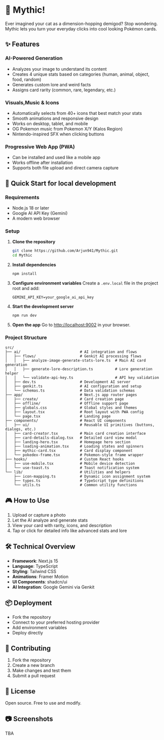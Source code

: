 # 🎴 Mythic!


Ever imagined your cat as a dimension-hopping demigod? Stop wondering. Mythic lets you turn your everyday clicks into cool looking Pokémon cards.


## ✨ Features

### AI-Powered Generation

* Analyzes your image to understand its content
* Creates 4 unique stats based on categories (human, animal, object, food, random)
* Generates custom lore and weird facts
* Assigns card rarity (common, rare, legendary, etc.)

### Visuals,Music & Icons

* Automatically selects from 40+ icons that best match your stats
* Smooth animations and responsive design
* Works on desktop, tablet, and mobile
* OG Pokemon music from Pokemon X/Y (Kalos Region)
* Nintendo-inspired SFX when clicking buttons

### Progressive Web App (PWA)

* Can be installed and used like a mobile app
* Works offline after installation
* Supports both file upload and direct camera capture


## 🚀 Quick Start for local development

### Requirements

* Node.js 18 or later
* Google AI API Key (Gemini)
* A modern web browser

### Setup

1. **Clone the repository**

   ```bash
   git clone https://github.com/Arjun941/Mythic.git
   cd Mythic
   ```

2. **Install dependencies**

   ```bash
   npm install
   ```

3. **Configure environment variables**
   Create a `.env.local` file in the project root and add:

   ```env
   GEMINI_API_KEY=your_google_ai_api_key
   ```

4. **Start the development server**

   ```bash
   npm run dev
   ```

5. **Open the app**
   Go to [http://localhost:9002](http://localhost:9002) in your browser.

### Project Structure

```
src/
├── ai/                           # AI integration and flows
│   ├── flows/                    # Genkit AI processing flows
│   │   ├── analyze-image-generate-stats-lore.ts  # Main AI card generation
│   │   ├── generate-lore-description.ts          # Lore generation helper
│   │   └── validate-api-key.ts                   # API key validation
│   ├── dev.ts                    # Development AI server
│   ├── genkit.ts                 # AI configuration and setup
│   └── schemas.ts                # Data validation schemas
├── app/                          # Next.js app router pages
│   ├── create/                   # Card creation page
│   ├── offline/                  # Offline support page
│   ├── globals.css               # Global styles and themes
│   ├── layout.tsx                # Root layout with PWA config
│   └── page.tsx                  # Landing page
├── components/                   # React UI components
│   ├── ui/                       # Reusable UI primitives (buttons, dialogs, etc.)
│   ├── card-creator.tsx          # Main card creation interface
│   ├── card-details-dialog.tsx   # Detailed card view modal
│   ├── landing-hero.tsx          # Homepage hero section
│   ├── loading-animation.tsx     # Loading states and spinners
│   ├── mythic-card.tsx           # Card display component
│   └── pokedex-frame.tsx         # Pokemon-style frame wrapper
├── hooks/                        # Custom React hooks
│   ├── use-mobile.tsx            # Mobile device detection
│   └── use-toast.ts              # Toast notification system
└── lib/                          # Utilities and helpers
    ├── icon-mapping.ts           # Dynamic icon assignment system
    ├── types.ts                  # TypeScript type definitions
    └── utils.ts                  # Common utility functions
```


## 🎮 How to Use

1. Upload or capture a photo
2. Let the AI analyze and generate stats
3. View your card with rarity, icons, and description
4. Tap or click for detailed info like advanced stats and lore



## 🛠️ Technical Overview

* **Framework**: Next.js 15
* **Language**: TypeScript
* **Styling**: Tailwind CSS
* **Animations**: Framer Motion
* **UI Components**: shadcn/ui
* **AI Integration**: Google Gemini via Genkit


## 📦 Deployment

* Fork the repository
* Connect to your preferred hosting provider
* Add environment variables
* Deploy directly

## 🤝 Contributing

1. Fork the repository
2. Create a new branch
3. Make changes and test them
4. Submit a pull request


## 📄 License

Open source. Free to use and modify.

## 📷 Screenshots
TBA
